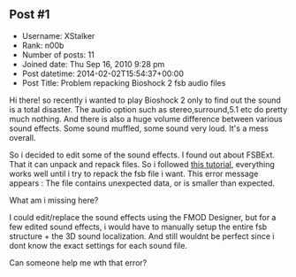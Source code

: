## Post #1
- Username: XStalker
- Rank: n00b
- Number of posts: 11
- Joined date: Thu Sep 16, 2010 9:28 pm
- Post datetime: 2014-02-02T15:54:37+00:00
- Post Title: Problem repacking Bioshock 2 fsb audio files

Hi there! so recently i wanted to play Bioshock 2 only to find out the sound is a total disaster. The audio option such as stereo,surround,5.1 etc do pretty much nothing. And there is also a huge volume difference between various sound effects. Some sound muffled, some sound very loud. It's a mess overall.

So i decided to edit some of the sound effects. I found out about FSBExt. That it can unpack and repack files. So i followed [this tutorial](http://forums.na.leagueoflegends.com/board/showthread.php?t=102831), everything works well until i try to repack the fsb file i want. This error message appears : The file contains unexpected data, or is smaller than expected.

What am i missing here? 

I could edit/replace the sound effects using the FMOD Designer, but for a few edited sound effects, i would have to manually setup the entire fsb structure + the 3D sound localization. And still wouldnt be perfect since i dont know the exact settings for each sound file.

Can someone help me wth that error?
